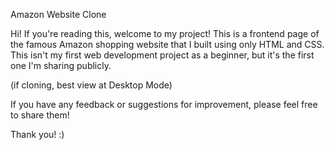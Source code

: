 Amazon Website Clone

Hi! If you're reading this, welcome to my project! This is a frontend page of the famous Amazon shopping website that I built using only HTML and CSS. This isn't my first web development project as a beginner, but it's the first one I'm sharing publicly.

(if cloning, best view at Desktop Mode)

If you have any feedback or suggestions for improvement, please feel free to share them!

Thank you! :)
